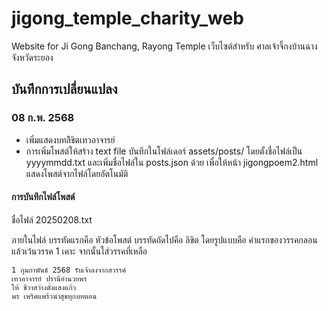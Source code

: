# jigong_temple_charity_web
Website for Ji Gong Banchang, Rayong Temple
เว็บไซต์สำหรับ ศาลเจ้าจี้กงบ้านฉาง จังหวัดระยอง

## บันทึกการเปลี่ยนแปลง

### 08 ก.พ. 2568
- เพิ่มแสดงบทลิิขิตเทวอาจารย์
- การเพิ่มโพสต์ให้สร้าง text file บันทึกในโฟล์เดอร์ assets/posts/ โดยตั้งชื่อไฟล์เป็น yyyymmdd.txt และเพิ่มชื่อไฟล์ใน posts.json ด้วย เพื่อให้หน้า jigongpoem2.html แสดงโพสต์จากไฟล์โดยอัตโนมัติ

#### การบันทึกไฟล์โพสต์
ชื่อไฟล์ 20250208.txt

ภายในไฟล์
บรรทัดแรกคือ หัวข้อโพสต์
บรรทัดถัดไปคือ ลิขิต 
โดยรูปแบบคือ คำแรกของวรรคกลอน แล้วเว้นวรรค 1 เคาะ จากนั้นใส่วรรคที่เหลือ
````
1 กุมภาพันธ์ 2568 รับเจ้าลงจากสวรรค์
เทวอาจารย์ ปรานีอำนวยพร
ให้ ชีวาสว่างดั่งแสงแก้ว
พร เพริศแพร้วนำสุขทุกบทตอน
````